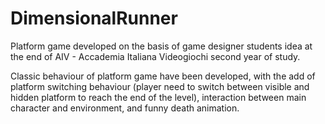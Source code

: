 # DimensionalRunner

Platform game developed on the basis of game designer students idea at the end of AIV - Accademia Italiana Videogiochi second year of study.

Classic behaviour of platform game have been developed, with the add of platform switching behaviour 
(player need to switch between visible and hidden platform to reach the end of the level), 
interaction between main character and environment, and funny death animation.
